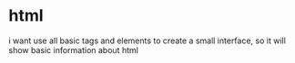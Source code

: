 # html
i want use all basic tags and elements to create a small interface, so it will show basic information about html 
